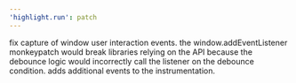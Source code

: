 ```yaml
---
'highlight.run': patch
---
```


fix capture of window user interaction events.
the window.addEventListener monkeypatch would
break libraries relying on the API because
the debounce logic would incorrectly call the
listener on the debounce condition.
adds additional events to the instrumentation.
